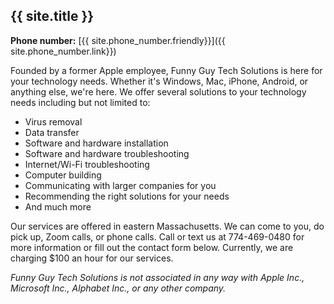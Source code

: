 ---
---

## {{ site.title }} ##

**Phone number:** [{{ site.phone_number.friendly}}]({{ site.phone_number.link}})

Founded by a former Apple employee, Funny Guy Tech Solutions is here for your technology needs. Whether it's Windows, Mac, iPhone, Android, or anything else, we're here.  We offer several solutions to your technology needs including but not limited to:

* Virus removal
* Data transfer
* Software and hardware installation
* Software and hardware troubleshooting
* Internet/Wi-Fi troubleshooting
* Computer building
* Communicating with larger companies for you
* Recommending the right solutions for your needs
* And much more

Our services are offered in eastern Massachusetts. We can come to you, do pick up, Zoom calls, or phone calls. Call or text us at 774-469-0480 for more information or fill out the contact form below. Currently, we are charging $100 an hour for our services.

*Funny Guy Tech Solutions is not associated in any way with Apple Inc., Microsoft Inc., Alphabet Inc., or any other company.*
